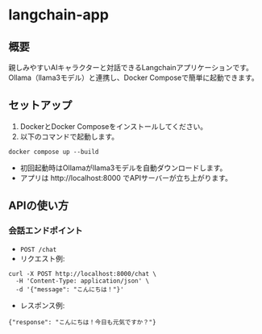 # langchain-app

## 概要
親しみやすいAIキャラクターと対話できるLangchainアプリケーションです。Ollama（llama3モデル）と連携し、Docker Composeで簡単に起動できます。

## セットアップ

1. DockerとDocker Composeをインストールしてください。
2. 以下のコマンドで起動します。

```
docker compose up --build
```

- 初回起動時はOllamaがllama3モデルを自動ダウンロードします。
- アプリは http://localhost:8000 でAPIサーバーが立ち上がります。

## APIの使い方

### 会話エンドポイント
- `POST /chat`
- リクエスト例:

```
curl -X POST http://localhost:8000/chat \
  -H 'Content-Type: application/json' \
  -d '{"message": "こんにちは！"}'
```

- レスポンス例:
```
{"response": "こんにちは！今日も元気ですか？"}
```